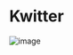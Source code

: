 # Kwitter
![image](https://user-images.githubusercontent.com/33202163/112740218-d3183980-8f83-11eb-9027-f37a5461d7b7.png)
